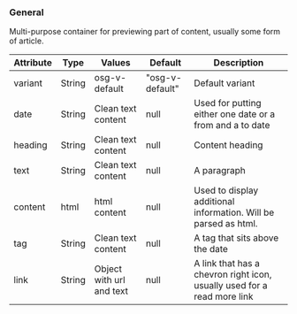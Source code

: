 ### General
Multi-purpose container for previewing part of content, usually some form of article.

| Attribute | Type | Values | Default | Description |
|---|---|---|---|---|
| variant | String | osg-v-default | "osg-v-default" | Default variant |
| date | String | Clean text content | null | Used for putting either one date or  a from and a to date |
| heading | String | Clean text content | null | Content heading |
| text | String | Clean text content | null | A paragraph |
| content | html | html content | null | Used to display additional information. Will be parsed as html. |
| tag | String | Clean text content | null | A tag that sits above the date |
| link | String | Object with url and text | null | A link that has a chevron right icon, usually used for a read more link |
